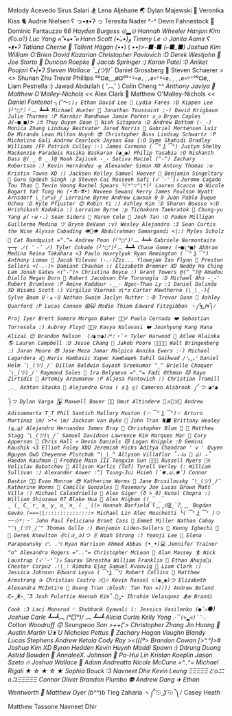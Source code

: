 Melody Acevedo
Sirus Salari 🏂
Lena Aljehane 🌏
Dylan Majewski 🧿
Veronika Kiss 🐈
Audrie Nielsen ʕ っ•ᴥ•ʔ っ
Teresita Nader ^-^
Devin Fahnestock 🫠
Dominic Fantauzzo 6*6
Hayden Burgess ⊙▂⊙
Hannah Wheeler
Hanjun Kim (ʕo.o?)
Luc Yang ฅ՞•ﻌ•՞ฅ
Hann Scott (•̀ᴗ•́)و
Timmy Le ✩
Janita Aamir ʕ •ᴥ•ʔ
Tatiana Cherne 🦋
Tallent Hagan (•*•) ( •*•)>⌐■-■ (⌐■_■)
Joshua Kim
William O'Brien
David Kazarian
Christopher Pavlovich :D
Derek Westjohn 🎸
Joe Storto 🍕
Duncan Roepke 🗿
Jacob Springer :)
Karan Patel :0
Aniket Poojari ʕ•|•ʔ
Steven Wallace ¯\_(ツ)*/¯
Daniel Grossberg 🦕
Steven Schaerer ><>
Shunan Zhu
Trevor Phillips °º¤ø,¸¸,ø¤º°`°º¤ø,¸,ø¤°º¤ø,¸¸,ø¤º°`°º¤ø,¸
Liam Pestrella :)
Jawad Abdullah ( ˘︹˘ )
Colin Cheng ^*^
Anthony Javiya 🦧
Matthew O'Malley-Nichols <*<
Alex Clark 🪻️
Matthew O'Malley-Nichols <_<
Daniel Fontenot ┐(‘～`;)┌
Ethan David Lee 🦫
Lydia Fares :D
Kippen Lee (╯°□°）╯︵ ┻━┻
Michael Hunter 🍕
Jonathan Toussaint ;-)
David Krigbaum
Julie Thurmes :P
Karnbir Randhawa
Jamie Parker ಠ_ಠ
Bryan Caples ᕕ(⌐■_■)ᕗ ♪♬
Thuy Duyen Doan 🤠
Nish Sitapara :D
Andrew Bottom (-_-)
Monica Zhang
Lindsay Bestvater
Jared Norris 🤠
Gabriel Mortensen
Luiz De Miranda Leao
Milton Huynh 😎
Christopher Buss
Lindsay Schwartz :P
Michelino Gali
Andrew Cearlock
Jayson Gaa {:O
Syme Shahidi
Bradley Williams /FF
Patrick Culley :-)
James Carmona ( ͡° ͜ʖ ͡°)
Justyn Shelby
Mackenzie Paradeis
Rasika Baskaran (◕‿◕)
Philip Tasabia :O
Nishanth Dass @( _ O _ )@
Noah Zajicek -_-
Sativa Maciel (^-^)
Zachary Robertson :)
Kevin Hernández 🛸
Alexander Simon XD
Antony Thomas :o
Kristin Towns XD :)
Jackson Kelley
Samuel Hoover 🔮
Benjamin Singeltary 👻
Guru Updesh Singh :p
Steven Cai
Masseeh Safi (ง'̀-'́)ง
Jerome Cagado
Tou Thao 🍜
Tevin Voong
Rachel Spears ╰(*°▽°\*)╯
Lauren Scacco ✿
Nicole Bogart
Yat Tung Ho (•⚗৺⚗•)
Naveen Sewani
Kerry James Poulson
Wyatt Arnsdorf \_(ಠ*ಠ)_/
Lorraine Byrne
Andrew Lawson 0_0
Juan Pablo Duque Ochoa :D
Kyle Pfiuster 😊
Robin Yi :)
Ashley Kim :D
Sharon Bousso >:D
Hrishikash Kadakia :)
Lorraine Byrne :p
Tichakorn Taekratok 🙏
Chung-yu Yang ρ(・ω・、)
Sean Siders 🫠
Maren Cole 🐎
Josh Tan :D
Paden Milligan
Guillermo Medina ツ
Brynn DeVaan :v)
Wesley Alejandro :3
Sean Curtis the Wise
Alyssa Cabading 👁️👄👁️
Abdulrahman Samargandi <|:)
Myles Scholz 🦎
Cat Randquist =^.^=
Andrew Poon (╯°□°)╯︵ ┻━┻
Gabriele Narmontaite ┬─┬ ノ( ゜-゜ノ)
Tyler Cohade (╯°□°)╯︵ ┻━┻
Chase Gomez (⌐■\*■)
Abhram Medina
Reina Takahara <3
Pavlo Havrylyuk
Ryan Remington ( ͡° ͜ʖ ͡°)
Anthony Lomax 😤
Jacob Vilevac (-.-)Zzz...
flowejam
Ian Flynn 👻
Preston Sellers <(-.-)>
Damiant Chauhan :)
Elizabeth Bremner XD
Noddy Ho Ching Lam
Jonah Gates <(^-^)>
Christina Boyce :)
Grant Towers @(^_^)@
Amadou Diallo
Megan Dorn 🐌
Robert Jacobson
Efe Torunoglu :D
Michael Ahn -_-'
Robert Brumleve :P
Amine Kaddour -__-
Ngoc-Thao Ly :1
Daniel Dalinda XD
Hisami Scott :)
Virgilio Viernes ಠ\*ಠ
Carter Hawthorne (\_\_-){
Sylve Baum U・ﻌ・U
Nathan Swaim
Jaclyn Rutter :-D
Trevor Dunn 🦖
Ashley Quarford :P
Lucas Cannon 😱🙀
Modio Thiam
Edward Fitzgibbon ヽ༼ຈل͜ຈ༽ﾉ
Praj Iyer
Brett Somero
Morgan Baker 🧙🏻‍♂️
Paola Cernada ❤️
Sebastian Torresola :)
Aubrey Floyd 🤷🏻‍♀️
Kavya Kolavasi ❤️
Joonhyung Kang
Hana Alizai 😊
Brandon Nelson 	(ﾉ◕ヮ◕)ﾉ*:・ﾟ✧
Tyler Harwood 👀
Atlee Hlainka 🌎
Lauren Campbell :D
Jesse Chang 👀
Jakob Poore 👒🍖🏴‍☠
Walt Bringenberg :)
Jaron Moore 😎
Jose Meza
Jomar Malpica
Annika Ewers :-)
Michael Lagardera ✊🦾
Haris Hambasic Харис Хамбашић
Sahil Gaikwad /ᐠ｡‸｡ᐟ
Daniel Helm ¯\_(ツ)_/¯
Dillon Baldwin
Suyash Sreekumar ^_^
Brielle Choquer ¯\_(ツ)_/¯
Raymond Sales 🍜
Ira Belyaeva =^.^=
Fadi Othman 😼
Kayo Zirtidis 🎃
Artemiy Arzumanov :P
Aljosa Pantovich :)
Christian Tramill _._
Ashton Stasko 🦇
Alejandro Grau ( ಠ ͜ʖ ರೃ)
Cameron Alsbrook ༼ つ ◕*◕ ༽つ
Dylan Varga 🂾
Maxwell Bauer 👨‍💻
Umut Altindere 👒⚔🏴☠️🌊
Andrew Adisoemarta T_T
Phil Santich
Mallory Huston (☞ ͡° ͜ʖ ͡°)☞
Arturo Martinez \m/ >*< \m/
Jackson Van Dyke 🍞
John Tran 🐈‍⬛
Brittany Healey (≧◡≦)
Alejandro Hernandez
James Bray 🤗
Christopher Blum 🌮 🌮
Matthew Stagg ¯\_(ツ)\_/¯
Samuel Davidson
Lawrence Kim
Marques Mar 🤣
Cory Apperson 🤖
Chris Hall 💀
Devin Daniels 😼
Logan Knipple :D
Gemini Kaushik <3
Elliot Foley XDD
Jeremiah Hicks
Aditya Chandran ' v '
Quyen Nguyen OwO
Cheyenne Plutchak ^\_\_^
Allyson Villaflor ˚₊‧꒰ა 🎀 ໒꒱ ‧₊˚
Haedon Kaufman 🍕
Freddie Main III
Tongxin Sun 🎨🎨🎨
Russell Myers 🧟‍♀️
Velislav Babatchev 🤖
Allison Karlis (ToT)
Tyrell Verley (:
William Sullivan :)
Alexander Anwer :^]
Tsung-Jui Hsieh (́✺◞౪◟✺‵)
Connor Baskin 😶‍🌫️
Evan Monroe 😎
Katherine Worms 🥲
Jane Brusilovsky ¯\_(ツ)_/¯
Katherine Worms 🤪
Camille Gonzales 🥺
Rosemary Joe
Lucas Brown
Matt Villa :)
Michael Calandriello 🐶
Alex Giger (ð > ð)
Kunal Chopra :)
William Shiozawa 07
Blake Hua 🐐
Alex Higham ((̲̅ ̲̅(̲̅C̲̅r̲̅a̲̅y̲̅o̲̅n̲̅( ̲̅((>
Hannah Barfield ʕ̡̢̡ʘ̅͟͜͡ʘ̲̅ʔ̢̡̢
Bogdan Gevko (===||:::::::::::::::>
Michael Lin
Alec Moschetti ╰( ͡° ͜ʖ ͡° )つ──☆*:・ﾟ
John Paul Feliciano
Brant Cass 🦖
Emmet Miller
Nathan Cahoy "¯\_(ツ)_/¯"
Thomas Gullo :)
Benjamin Liden-Sellers 💃
Kenny Igbechi 🦖 🦖
Derek Knowlton ✌⊂(✰‿✰)つ ✌
Noah Strong :)
Yeonji Lee 🫠
Elena Parapounsky ꒰ᐢ. .ᐢ꒱
Ryan Harrison
Ahmed Abbas (•_•)💻
Jennifer Trainor ^o^
Alexandra Rogers =^..^=
Christopher McLean 🧐
Alan Massey 🏄
Nick Laustrup (ง'̀-'́)ง
Saurav Shrestha
William Franklin 🦇
Ethan Ahuja🙂‍↕️
Chester Corpuz .:\_:
Rimsha Ejaz
Samuel Kvanvig 🐄
Liam Clark :)
Jessica Johnson
Edward Leyva ( ͡❛ ͜ʖ ͡❛)
Robert Collins 🦈
Matthew Armstrong ☕️
Christian Castro 🔥💾🔥
Kevin Rossel ⊂(◉‿◉)つ
Elizabeth Alexandra McIntire 🍍
Duong Tran :blush:
Tan Ton =))))
Andrew Boland Ƹ̵̡Ӝ̵̨̄Ʒ
Josh Pulattie
Hannah Kim˚.🎀༘⋆
Ibrahim Velasquez 🏂❄️
Brandi Cook :3
Laci Monsrud ♡
Shubhank Gyawali (:
Jessica Vasilenko (●´⌓`●)
Joshua Carle ┻━┻︵ \(°□°)/ ︵ ┻━┻
Alicia Curtis
Kelly Yong .·´¯`(>▂<)´¯`·.
Colton Woodruff 🙃
Seungwoo Son >++('>
Christopher Zhang
Jin Huang 🥳
Austin Martin U´ᴥ`U
Nicholas Pettus 🤙
Zachary Hogan
Vaughn Blandy
Lucas Stephens
Andrew Ketola
Cody Ray ><(((º>
Brandon Cowan [>^.^]>#
Joshua Kim XD
Byron Hedden
Kevin Huynh
Maddi Spawn :)
Ditrung Duong
Astrid Bowden 🍓
AnnaleeX. Johnson 🌚
Po-Hui Lin
Kristan Koeplin
Jason Szeto 🔥
Joshua Wallace 🐄
Adam Andreatta
Nicole McCune =^..^=
Michael Rigali ★ ☆ ★ ☆ ★
Sophia Bouck :3
Navneet Dhir 
Kevin Leung ΞΞΞΞΞとοﾆﾆοユΞΞΞΞΞ
Connor Oliver
Brandon Plumbo 👽
Andrew Dang ✈️
Ethan Wentworth 🫡
Matthew Dyer (b^_^)b
Tieg Zaharia ヽ༼ ͡☉ ͜ʖ ͡☉ ༽ﾉ
Casey Heath
Matthew Tassone
Navneet Dhir
